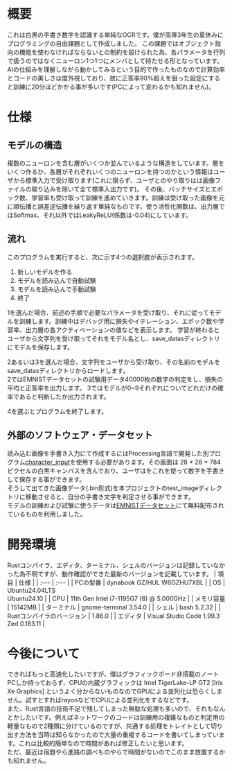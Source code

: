 # 概要
  これは白黒の手書き数字を認識する単純なOCRです。僕が高専3年生の夏休みにプログラミングの自由課題として作成しました。
  この課題ではオブジェクト指向の機能を使わなければならないとの制約を設けられた為、各パラメータを行列で扱うのではなくニューロン1つ1つにメンバとして持たせる形となっています。
  AIの仕組みを理解しながら動かしてみるという目的で作ったものなので計算効率とコードの美しさは度外視しており、故に正答率90%超えを狙った設定にすると訓練に20分ほどかかる事が多いです(PCによって変わるかも知れません)。

# 仕様
  ## モデルの構造
  複数のニューロンを含む層がいくつか並んでいるような構造をしています。層をいくつ作るか、各層がそれぞれいくつのニューロンを持つのかという情報はユーザから標準入力で受け取ります(これに限らず、ユーザとのやり取りはは画像ファイルの取り込みを除いて全て標準入出力です)。
  その後、バッチサイズとエポック数、学習率も受け取って訓練を進めていきます。訓練は受け取った画像を元に順伝播と誤差逆伝播を繰り返す単純なものです。使う活性化関数は、出力層ではSoftmax、それ以外ではLeakyReLU(係数は-0.04)にしています。
  
  ## 流れ
  このプログラムを実行すると、次に示す4つの選択肢が表示されます。
  1. 新しいモデルを作る
  1. モデルを読み込んで自動試験
  1. モデルを読み込んで手動試験
  1. 終了
     
  1を選んだ場合、前述の手順で必要なパラメータを受け取り、それに従ってモデルを訓練します。訓練中はデバッグ用に損失やイテレーション、エポック数や学習率、出力層の各アクティベーションの値などを表示します。
  学習が終わるとユーザから文字列を受け取ってそれをモデル名とし、save_datasディレクトリにモデルを保存します。
    
  2あるいは3を選んだ場合、文字列をユーザから受け取り、その名前のモデルをsave_datasディレクトリからロードします。\
  2ではEMNISTデータセットの試験用データ40000枚の数字の判定をし、損失の平均と正答率を出力します。
  3ではモデルが0~9それぞれについてどれだけの確率であると判断したか出力されます。
  
  4を選ぶとプログラムを終了します。
  
  ## 外部のソフトウェア・データセット
  読み込む画像を手書き入力にて作成するにはProcessing言語で開発した別プログラム[character_input](https://github.com/Yamato-Uebayashi/character_input)を使用する必要があります。その画面は 28 * 28 = 784 ピクセルの白黒キャンバスを含んでおり、ユーザはをこれを使って数字を手書きして保存する事ができます。\
  そうして出てきた画像データ(.bin形式)を本プロジェクトのtest_imageディレクトリに移動させると、自分の手書き文字を判定させる事ができます。\
  モデルの訓練および試験に使うデータは[EMNISTデータセット](https://web.archive.org/web/20200723165422/https://www.nist.gov/itl/products-and-services/emnist-dataset)にて無料配布されているものを利用しました。

# 開発環境
Rustコンパイラ、エディタ、ターミナル、シェルのバージョンは記録していなかった為不明ですが、動作確認ができた最新のバージョンを記載しています。
| 項目 | 仕様 |
| :--- | :--- |
| PCの型番 | dynabook GZ/HUL W6GZHU7XBL |
| OS | Ubuntu24.04LTS<br>Ubuntu24.10 |
| CPU | 11th Gen Intel i7-1195G7 (8) @ 5.000GHz |
| メモリ容量 | 15142MB |
| ターミナル | gnome-terminal 3.54.0 |
| シェル | bash 5.2.32 |
| Rustコンパイラのバージョン | 1.86.0 |
| エディタ | Visual Studio Code 1.99.3<br>Zed 0.183.11 |

# 今後について
できればもっと高速化したいですが、僕はグラフィックボード非搭載のノートPCしか持っておらず、CPUの内蔵グラフィックは Intel TigerLake-LP GT2 [Iris Xe Graphics] というよく分からないものなのでGPUによる並列化は恐らくしません。試すとすればrayonなどでCPUによる並列化をするなどです。\
また、Rust言語の技術不足で残してしまった無駄な処理も多いので、それもなんとかしたいです。例えばネットワークのコードは訓練用の複雑なものと判定用の軽量なもので2種類に分けているのですが、共通する処理をトレイトとして切り出す方法を当時は知らなかったので大量の重複するコードを書いてしまっています。これは比較的簡単なので時間があれば修正したいと思います。\
ただ、最近は宿題やら進路の調べものやらで時間がないのでこのまま放置するかも知れません。
